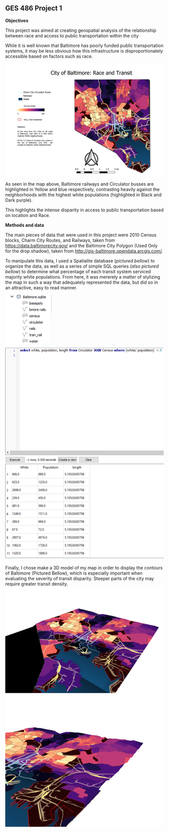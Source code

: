 ## GES 486 Project 1

**Objectives**

This project was aimed at creating geospatial analysis of the relationship between race and access to public transportation within the city

While it is well known that Baltimore has poorly funded public transportation systems, it may be less obvious how this infrastructure is disproportionately accessible based on factors such as race.

![](https://github.com/Bergren1/Project1/blob/master/Baltimore.jpg)



As seen in the map above, Baltimore railways and Circulator busses are highlighted in Yellow and blue respectively, contrasting heavily against the neighborhoods with the highest white populations (highlighted in Black and Dark purple).

This highlights the intense disparity in access to public transportation based on location and Race.

**Methods and data**

The main pieces of data that were used in this project were 2010 Census blocks, Charm City Routes, and Railways, taken from https://data.baltimorecity.gov/
and the Baltimore City Polygon (Used Only for the drop shadow), taken from http://gis-baltimore.opendata.arcgis.com/.

To manipulate this data, I used a Spatialite database (*pictured bellow*) to organize the data, as well as a series of simple SQL queries (*also pictured bellow*) to determine what percentage of each transit system serviced majority white populations. From here, it was mererely a matter of stylizing the map in such a way that adequately represented the data, but did so in an attractive, easy to read manner.

![](https://github.com/Bergren1/Project1/blob/master/Snip.PNG) ![](https://github.com/Bergren1/Project1/blob/master/snip2.PNG)

Finally, I chose make a 3D model of my map in order to display the contours of Baltimore (Pictured Bellow), which is especially important when evaluating the severity of transit disparity. Steeper parts of the city may require greater transit density.
![](https://github.com/Bergren1/Project1/blob/master/3D1.png)![](https://github.com/Bergren1/Project1/blob/master/3D2.png)
